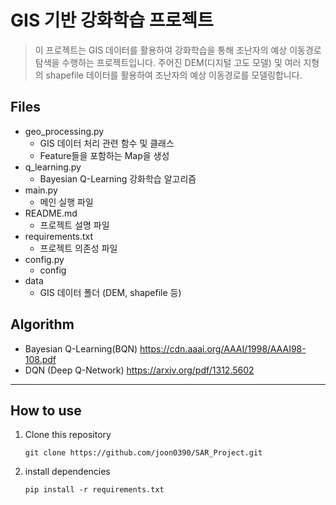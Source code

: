 # GIS 기반 강화학습 프로젝트

> 이 프로젝트는 GIS 데이터를 활용하여 강화학습을 통해 조난자의 예상 이동경로 탐색을 수행하는 프로젝트입니다. 주어진 DEM(디지털 고도 모델) 및 여러 지형의 shapefile 데이터를 활용하여 조난자의 예상 이동경로를 모델링합니다.

## Files

- geo_processing.py 
    - GIS 데이터 처리 관련 함수 및 클래스
    - Feature들을 포함하는 Map을 생성
- q_learning.py 
    - Bayesian Q-Learning 강화학습 알고리즘 
- main.py 
    - 메인 실행 파일
- README.md
    - 프로젝트 설명 파일
- requirements.txt 
    - 프로젝트 의존성 파일
- config.py
    - config
- data 
    - GIS 데이터 폴더 (DEM, shapefile 등)

## Algorithm

- Bayesian Q-Learning(BQN)
    https://cdn.aaai.org/AAAI/1998/AAAI98-108.pdf
- DQN (Deep Q-Network)
    https://arxiv.org/pdf/1312.5602

---
## How to use
1. Clone this repository
   ``` 
   git clone https://github.com/joon0390/SAR_Project.git
   ``` 

2. install dependencies
   ```
   pip install -r requirements.txt
   ``` 
